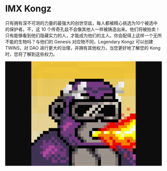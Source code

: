 # IMX Kongz

只有拥有深不可测的力量的最强大的创世空兹，每人都被精心挑选为10个被选中的保护者。不，这 10 个传奇孔兹不会像其他人一样被铸造出来。他们将被拍卖！只有能够看到他们隐藏实力的人，才能成为他们的主人。你会配得上这样一个无所不能的生物吗？与他们的 Genesis 对应物不同，Legendary Kongz 可以创建 TWINS，对 DAO 进行更大的治理，并拥有其他权力，当您更好地了解您的 Kong 时，您将了解到这些权力。

![imxkongz-dapp-collectibles-immutablex-image1_45f78140ac0876a20ffb6e62f3becd17](imxkongz-dapp-collectibles-immutablex-image1_45f78140ac0876a20ffb6e62f3becd17.png)

